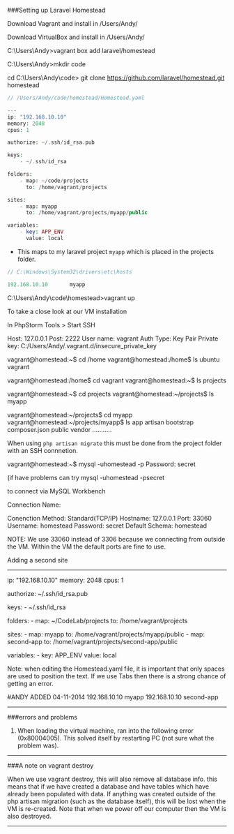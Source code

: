 ###Setting up Laravel Homestead

Download Vagrant and install in /Users/Andy/


Download VirtualBox and install in /Users/Andy/



C:\Users\Andy>vagrant box add laravel/homestead

C:\Users\Andy>mkdir code


cd C:\Users\Andy\code> git clone https://github.com/laravel/homestead.git homestead


```php
// /Users/Andy/code/homestead/Homestead.yaml

---
ip: "192.168.10.10"
memory: 2048
cpus: 1

authorize: ~/.ssh/id_rsa.pub

keys:
    - ~/.ssh/id_rsa

folders:
    - map: ~/code/projects
      to: /home/vagrant/projects

sites:
    - map: myapp
      to: /home/vagrant/projects/myapp/public

variables:
    - key: APP_ENV
      value: local
```

* This maps to my laravel project `myapp` which is placed in the projects folder.  


```php
// C:\Windows\System32\drivers\etc\hosts

192.168.10.10		myapp
```	  


C:\Users\Andy\code\homestead>vagrant up




To take a close look at our VM installation

In PhpStorm Tools > Start SSH

Host: 127.0.0.1
Post: 2222
User name: vagrant
Auth Type: Key Pair
Private key: C:/Users/Andy/.vagrant.d/insecure_private_key



vagrant@homestead:~$ cd /home
vagrant@homestead:/home$ ls
ubuntu vagrant

vagrant@homestead:/home$ cd vagrant
vagrant@homestead:~$ ls
projects

vagrant@homestead:~$ cd projects
vagrant@homestead:~/projects$ ls
myapp

vagrant@homestead:~/projects$ cd myapp
vagrant@homestead:~/projects/myapp$ ls
app artisan bootstrap composer.json public vendor ...........


When using `php artisan migrate` this must be done from the project folder with an SSH connnetion.

vagrant@homestead:~$ mysql -uhomestead -p
Password: secret

(if have problems can try mysql -uhomestead -psecret



to connect via MySQL Workbench 

Connection Name: <anyname>

Conenction Method: Standard(TCP/IP)
Hostname: 127.0.0.1 
Port: 33060
Username: homestead
Password: secret
Default Schema: homestead

NOTE: We use 33060 instead of 3306 because we connecting from outside the VM.  Within the VM the default
ports are fine to use.




Adding a second site

---
ip: "192.168.10.10"
memory: 2048
cpus: 1

authorize: ~/.ssh/id_rsa.pub

keys:
    - ~/.ssh/id_rsa

folders:
    - map: ~/CodeLab/projects
      to: /home/vagrant/projects

sites:
    - map: myapp
      to: /home/vagrant/projects/myapp/public
    - map: second-app
      to: /home/vagrant/projects/second-app/public

variables:
    - key: APP_ENV
      value: local


Note: when editing the Homestead.yaml file, it is important that only spaces are used to position the text.  If we use Tabs then there is a strong chance of getting an error.
	  


#ANDY ADDED 04-11-2014
192.168.10.10		myapp
192.168.10.10		second-app




___

###errors and problems

1) When loading the virtual machine, ran into the following error (0x80004005).  This solved itself by restarting PC (not sure what the problem was).

  

____

###A note on vagrant destroy

When we use vagrant destroy, this will also remove all database info.  this means that if we have created a database and have tables which have already been populated with data.  If anything was created outside of the php artisan migration (such as the database itself), this will be lost when the VM is re-created.  Note that when we power off our computer then the VM is also destroyed.

___












